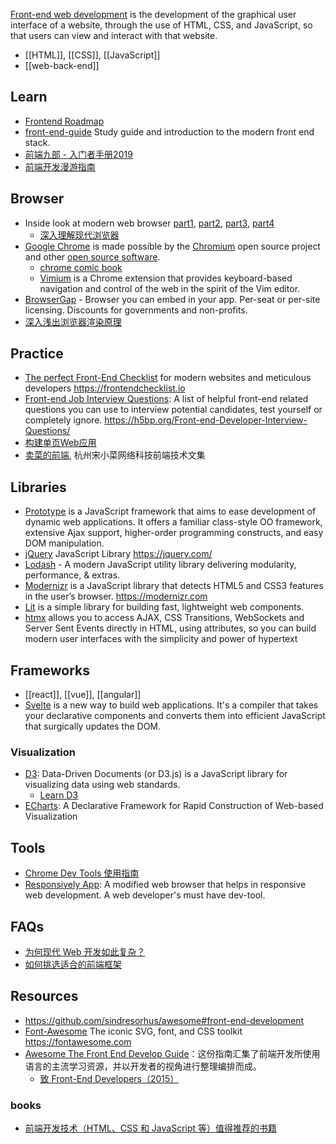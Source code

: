 [Front-end web development](https://en.wikipedia.org/wiki/Front-end_web_development) is the development of the graphical user interface of a website, through the use of HTML, CSS, and JavaScript, so that users can view and interact with that website.

- [[HTML]], [[CSS]], [[JavaScript]]
- [[web-back-end]]



## Learn
- [Frontend Roadmap](https://github.com/kamranahmedse/developer-roadmap#frontend-roadmap)
- [front-end-guide](https://github.com/grab/front-end-guide) Study guide and introduction to the modern front end stack.
- [前端九部 - 入门者手册2019](https://www.yuque.com/fe9/basic)
- [前端开发漫游指南](https://github.com/zenany/zenany.github.io/blob/master/_posts/about_frontend.md)



## Browser
- Inside look at modern web browser [part1](https://developers.google.com/web/updates/2018/09/inside-browser-part1), [part2](https://developers.google.com/web/updates/2018/09/inside-browser-part2), [part3](https://developers.google.com/web/updates/2018/09/inside-browser-part3), [part4](https://developers.google.com/web/updates/2018/09/inside-browser-part4)
  - [深入理解现代浏览器](https://mp.weixin.qq.com/s/6aivgDpvXfiDER7Hu2u2CQ)
- [Google Chrome](https://www.google.com/chrome/) is made possible by the [Chromium](https://www.chromium.org/) open source project and other [open source software](chrome://credits/).
  - [chrome comic book](https://www.google.com/googlebooks/chrome/)
  - [Vimium](https://github.com/philc/vimium) is a Chrome extension that provides keyboard-based navigation and control of the web in the spirit of the Vim editor.
- [BrowserGap](https://github.com/dosyago/BrowserGap) - Browser you can embed in your app. Per-seat or per-site licensing. Discounts for governments and non-profits.
- [深入浅出浏览器渲染原理](https://github.com/ljianshu/Blog/issues/51)



## Practice
- [The perfect Front-End Checklist](https://github.com/thedaviddias/Front-End-Checklist) for modern websites and meticulous developers https://frontendchecklist.io
- [Front-end Job Interview Questions](https://github.com/h5bp/Front-end-Developer-Interview-Questions): A list of helpful front-end related questions you can use to interview potential candidates, test yourself or completely ignore. https://h5bp.org/Front-end-Developer-Interview-Questions/
- [构建单页Web应用](https://github.com/xufei/blog/issues/5)
- [卖菜的前端](https://www.yuque.com/sxc/front), 杭州宋小菜网络科技前端技术文集



## Libraries
- [Prototype](https://github.com/prototypejs/prototype) is a JavaScript framework that aims to ease development of dynamic web applications. It offers a familiar class-style OO framework, extensive Ajax support, higher-order programming constructs, and easy DOM manipulation.
- [jQuery](https://github.com/jquery/jquery) JavaScript Library https://jquery.com/
- [Lodash](https://github.com/lodash/lodash) - A modern JavaScript utility library delivering modularity, performance, & extras.
- [Modernizr](https://github.com/modernizr/modernizr) is a JavaScript library that detects HTML5 and CSS3 features in the user’s browser. https://modernizr.com
- [Lit](https://github.com/lit/lit) is a simple library for building fast, lightweight web components.
- [htmx](https://github.com/bigskysoftware/htmx) allows you to access AJAX, CSS Transitions, WebSockets and Server Sent Events directly in HTML, using attributes, so you can build modern user interfaces with the simplicity and power of hypertext



## Frameworks
- [[react]], [[vue]], [[angular]]
- [Svelte](https://github.com/sveltejs/svelte) is a new way to build web applications. It's a compiler that takes your declarative components and converts them into efficient JavaScript that surgically updates the DOM.



### Visualization
- [D3](https://github.com/d3/d3): Data-Driven Documents (or D3.js) is a JavaScript library for visualizing data using web standards. 
  - [Learn D3](https://observablehq.com/@d3/learn-d3)
- [ECharts](https://echarts.baidu.com/): A Declarative Framework for Rapid Construction of Web-based Visualization



## Tools
- [Chrome Dev Tools 使用指南](https://wiki.jikexueyuan.com/project/chrome-devtools/overview.html)
- [Responsively App](https://github.com/responsively-org/responsively-app): A modified web browser that helps in responsive web development. A web developer's must have dev-tool.



## FAQs
- [为何现代 Web 开发如此复杂？](https://www.infoq.cn/article/YPEj-1CKSxkVG290iIY0)
- [如何挑选适合的前端框架](https://github.com/RubyLouvre/agate/issues/8#issuecomment-99820791)



## Resources
- https://github.com/sindresorhus/awesome#front-end-development
- [Font-Awesome](https://github.com/FortAwesome/Font-Awesome) The iconic SVG, font, and CSS toolkit https://fontawesome.com
- [Awesome The Front End Develop Guide](https://github.com/icepy/Front-End-Develop-Guide)：这份指南汇集了前端开发所使用语言的主流学习资源，并以开发者的视角进行整理编排而成。
  - [致 Front-End Developers（2015）](https://github.com/icepy/Front-End-Develop-Guide/blob/master/2015letter.md)

### books
- [前端开发技术（HTML、CSS 和 JavaScript 等）值得推荐的书籍](https://www.zhihu.com/question/19809484/answer/1039653836)

